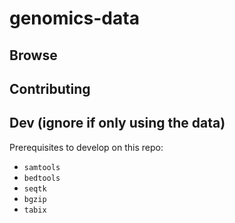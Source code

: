 # genomics-data

## Browse

## Contributing

## Dev (ignore if only using the data)

Prerequisites to develop on this repo:

* `samtools`
* `bedtools`
* `seqtk`
* `bgzip`
* `tabix`
